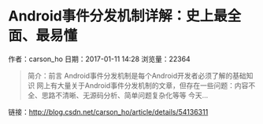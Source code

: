 # Android事件分发机制详解：史上最全面、最易懂
作者：carson_ho
日期：2017-01-11 14:28
浏览量：22364
> 简介：前言
Android事件分发机制是每个Android开发者必须了解的基础知识
网上有大量关于Android事件分发机制的文章，但存在一些问题：内容不全、思路不清晰、无源码分析、简单问题复杂化等等
今天...

 链接：http://blog.csdn.net/carson_ho/article/details/54136311
